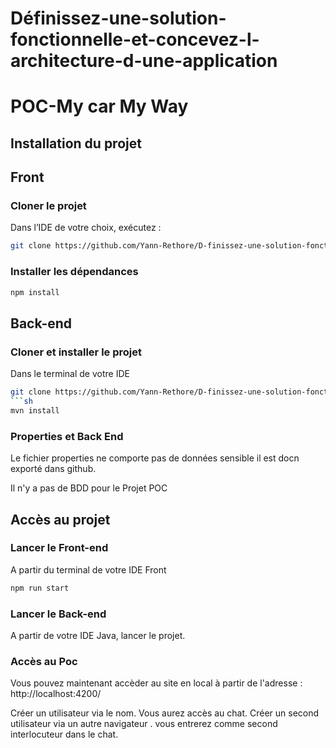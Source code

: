 # Définissez-une-solution-fonctionnelle-et-concevez-l-architecture-d-une-application
# POC-My car My Way


## Installation du projet


## Front

### Cloner le projet
Dans l’IDE de votre choix, exécutez :
```sh
git clone https://github.com/Yann-Rethore/D-finissez-une-solution-fonctionnelle-et-concevez-l-architecture-d-une-application.git
```

### Installer les dépendances
```sh
npm install
```



## Back-end

### Cloner et installer le projet
Dans le terminal de votre IDE
```sh
git clone https://github.com/Yann-Rethore/D-finissez-une-solution-fonctionnelle-et-concevez-l-architecture-d-une-application.git
```sh
mvn install
```
### Properties et Back End

Le fichier properties ne comporte pas de données sensible il est docn exporté dans github.

Il n'y a pas de BDD pour le Projet POC

## Accès au projet

### Lancer le Front-end
A partir du terminal de votre IDE Front
```sh
npm run start
```

### Lancer le Back-end
A partir de votre IDE Java, lancer le projet.

### Accès au Poc
Vous pouvez maintenant accèder au site en local à partir de l'adresse : http://localhost:4200/

Créer un utilisateur via le nom. Vous aurez accès au chat.
Créer un second utilisateur via un autre navigateur . vous entrerez comme second interlocuteur dans le chat.




